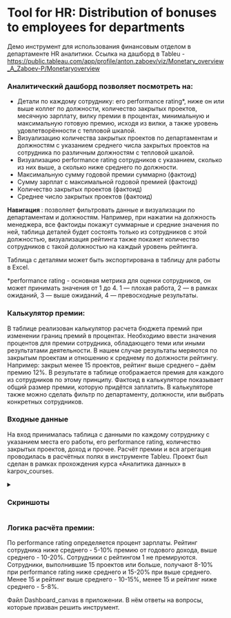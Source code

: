 # Tool for HR: Distribution of bonuses to employees for departments

Демо инструмент для использования финансовым отделом в департаменте HR аналитики. 
Ссылка на дашборд в Tableu - https://public.tableau.com/app/profile/anton.zaboev/viz/Monetary_overview_A_Zaboev-P/Monetaryoverview 

### Аналитический дашборд позволяет посмотреть на:
- Детали по каждому сотруднику: его performance rating*, ниже он или выше коллег по должности, количество закрытых проектов, месячную зарплату, вилку премии в процентах, минимальную и максимальную готовую премию, исходя из вилки, а также уровень удовлетворённости с тепловой шкалой.
- Визуализацию количества закрытых проектов по департаментам и должностям с указанием среднего числа закрытых проектов на сотрудника по различным должностям с тепловой шкалой.
- Визуализацию performance rating сотрудников с указанием, сколько из них выше, а сколько ниже среднего по должности.
- Максимальную сумму годовой премии суммарно (фактоид)
- Сумму зарплат с максимальной годовой премией (фактоид)
- Количество закрытых проектов (фактоид)
- Среднее число закрытых проектов (фактоид)

<b>Навигация </b>: позволяет фильтровать данные и визуализации по департаментам и должностям. Например, при нажатии на должность менеджера, все фактоиды покажут суммарные и средние значения по ней, таблица деталей будет состоять только из сотрудников с этой должностью, визуализация рейтинга также покажет количество сотрудников с такой должностью на каждый уровень рейтинга.  

Таблица с деталями может быть экспортирована в таблицу для работы в Excel.

*performance rating - основная метрика для оценки сотрудников, он может принимать значения от 1 до 4. 1 — плохая работа, 2 — в рамках ожиданий, 3 — выше ожиданий, 4 — превосходные результаты. 

### Калькулятор премии:
В таблице реализован калькулятор расчета бюджета премий при изменении границ премий в процентах. 
Необходимо ввести значения процентов для премии сотрудника, обладающего теми или иными результатами деятельности. В нашем случае результаты меряются по закрытым проектам и отношению к среднему по должности рейтингу. 
Например: закрыл менее 15 проектов, рейтинг выше среднего – даём премию 12%. В результате в таблице отображается премия для каждого из сотрудников по этому принципу. 
Фактоид в калькуляторе показывает общий размер премии, которую придётся заплатить.
В калькуляторе также можно сделать фильтр по департаменту, должности, или выбрать конкретных сотрудников.

### Входные данные
На вход принималась таблица с данными по каждому сотруднику с указанием места его работы, его performance rating, количество закрытых проектов, доход и прочее. Расчёт премии и вся агрегация проводилась в расчётных полях в инструменте Tableu. 
Проект был сделан в рамках прохождения курса «Аналитика данных» в karpov_courses.

<details>
<summary><h3>Скриншоты</h3></summary>
<br>
<img src="" alt='Tableu screen'>
</details>



### Логика расчёта премии:
По performance rating определяется процент зарплаты. Рейтинг сотрудника ниже среднего - 5-10% премию от годового дохода, выше среднего - 10-20%. Сотрудники с рейтингом 1 не премируются.
Сотрудники, выполнившие 15 проектов или больше, получают 8-10% при performance rating ниже среднего и 15-20% при выше среднего. Менее 15 и рейтинг выше среднего - 10-15%, менее 15 и рейтинг ниже среднего - 5-8%.

Файл Dashboard_canvas в приложении. В нём ответы на вопросы, которые призван решить инструмент.


